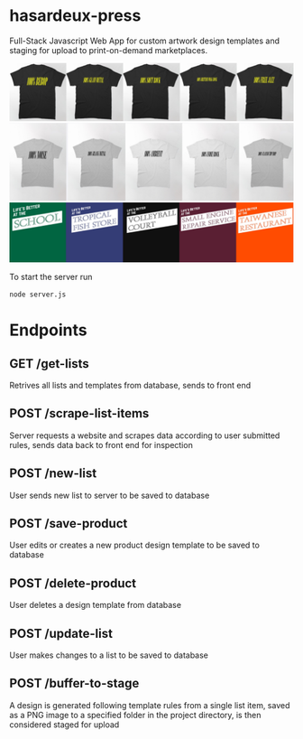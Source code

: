 # hasardeux-press
Full-Stack Javascript Web App for custom artwork design templates and staging for upload to print-on-demand marketplaces.

![alt text](https://github.com/mccartymv/hasardeux-press/blob/main/src/assets/images/squarebiz_gallery2.png?raw=true)
![alt text](https://github.com/mccartymv/hasardeux-press/blob/main/src/assets/images/squarebiz_gallery.png?raw=true)
![alt text](https://github.com/mccartymv/hasardeux-press/blob/main/src/assets/images/mustbe_gallery.png?raw=true)

To start the server run
```
node server.js
```
# Endpoints
## GET /get-lists
  Retrives all lists and templates from database, sends to front end

## POST /scrape-list-items
  Server requests a website and scrapes data according to user submitted rules, sends data back to front end for inspection  

## POST /new-list
  User sends new list to server to be saved to database

## POST /save-product
  User edits or creates a new product design template to be saved to database

## POST /delete-product
  User deletes a design template from database

## POST /update-list
  User makes changes to a list to be saved to database

## POST /buffer-to-stage
  A design is generated following template rules from a single list item, saved as a PNG image to a specified folder in the project directory, is then considered staged for upload 
  

